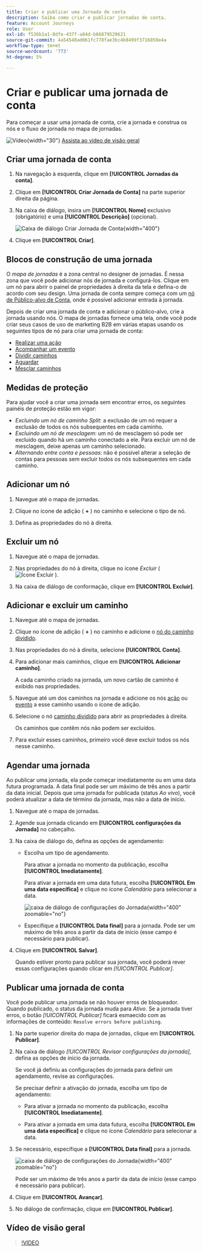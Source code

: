 ```yaml
---
title: Criar e publicar uma Jornada de conta
description: Saiba como criar e publicar jornadas de conta.
feature: Account Journeys
role: User
exl-id: f536b1a1-8dfe-437f-a84d-b66879529621
source-git-commit: 4a54548ad061fc778fae3bc4b8499f3716850e4a
workflow-type: tm+mt
source-wordcount: '773'
ht-degree: 5%

---
```


# Criar e publicar uma jornada de conta

Para começar a usar uma jornada de conta, crie a jornada e construa os nós e o fluxo de jornada no mapa de jornadas.

![Vídeo](../../assets/do-not-localize/icon-video.svg){width="30"} [Assista ao vídeo de visão geral](#overview-video)

## Criar uma jornada de conta

1. Na navegação à esquerda, clique em **[!UICONTROL Jornadas da conta]**.

1. Clique em **[!UICONTROL Criar Jornada de Conta]** na parte superior direita da página.

1. Na caixa de diálogo, insira um **[!UICONTROL Nome]** exclusivo (obrigatório) e uma **[!UICONTROL Descrição]** (opcional).

   ![Caixa de diálogo Criar Jornada de Conta](./assets/account-journey-create-dialog.png){width="400"}

1. Clique em **[!UICONTROL Criar]**.

## Blocos de construção de uma jornada

O _mapa de jornadas_ é a zona central no designer de jornadas. É nessa zona que você pode adicionar nós de jornada e configurá-los. Clique em um nó para abrir o painel de propriedades à direita da tela e defina-o de acordo com seu design. Uma jornada de conta sempre começa com um [nó de Público-alvo de Conta](./account-audience-nodes.md), onde é possível adicionar entrada à jornada.

Depois de criar uma jornada de conta e adicionar o público-alvo, crie a jornada usando nós. O mapa de jornadas fornece uma tela, onde você pode criar seus casos de uso de marketing B2B em várias etapas usando os seguintes tipos de nó para criar uma jornada de conta:

* [Realizar uma ação](./action-nodes.md)
* [Acompanhar um evento](./listen-for-event-nodes.md)
* [Dividir caminhos](./split-merge-paths-nodes.md)
* [Aguardar](./wait-nodes.md)
* [Mesclar caminhos](./split-merge-paths-nodes.md)

## Medidas de proteção

Para ajudar você a criar uma jornada sem encontrar erros, os seguintes painéis de proteção estão em vigor:

* _Excluindo um nó de caminho Split_: a exclusão de um nó requer a exclusão de todos os nós subsequentes em cada caminho.
* _Excluindo um nó de mesclagem_: um nó de mesclagem só pode ser excluído quando há um caminho conectado a ele. Para excluir um nó de mesclagem, deixe apenas um caminho selecionado.
* _Alternando entre conta e pessoas_: não é possível alterar a seleção de contas para pessoas sem excluir todos os nós subsequentes em cada caminho.

## Adicionar um nó

1. Navegue até o mapa de jornadas.

1. Clique no ícone de adição ( **+** ) no caminho e selecione o tipo de nó.

1. Defina as propriedades do nó à direita.

## Excluir um nó

1. Navegue até o mapa de jornadas.

1. Nas propriedades do nó à direita, clique no ícone _Excluir_ ( ![Ícone Excluir](../assets/do-not-localize/icon-delete.svg) ).

1. Na caixa de diálogo de conformação, clique em **[!UICONTROL Excluir]**.

## Adicionar e excluir um caminho

1. Navegue até o mapa de jornadas.

1. Clique no ícone de adição ( **+** ) no caminho e adicione o [nó do caminho dividido](./split-merge-paths-nodes.md#split-paths).

1. Nas propriedades do nó à direita, selecione **[!UICONTROL Conta]**.

1. Para adicionar mais caminhos, clique em **[!UICONTROL Adicionar caminho]**.

   A cada caminho criado na jornada, um novo cartão de caminho é exibido nas propriedades.

1. Navegue até um dos caminhos na jornada e adicione os nós [ação](./action-nodes.md) ou [evento](./listen-for-event-nodes.md) a esse caminho usando o ícone de adição.

1. Selecione o nó [caminho dividido](./split-merge-paths-nodes.md) para abrir as propriedades à direita.

   Os caminhos que contêm nós não podem ser excluídos.

1. Para excluir esses caminhos, primeiro você deve excluir todos os nós nesse caminho.

## Agendar uma jornada

Ao publicar uma jornada, ela pode começar imediatamente ou em uma data futura programada. A data final pode ser um máximo de três anos a partir da data inicial. Depois que uma jornada for publicada (status _Ao vivo_), você poderá atualizar a data de término da jornada, mas não a data de início.

1. Navegue até o mapa de jornadas.

1. Agende sua jornada clicando em **[!UICONTROL configurações da Jornada]** no cabeçalho.

1. Na caixa de diálogo do, defina as opções de agendamento:

   * Escolha um tipo de agendamento.

     Para ativar a jornada no momento da publicação, escolha **[!UICONTROL Imediatamente]**.

     Para ativar a jornada em uma data futura, escolha **[!UICONTROL Em uma data específica]** e clique no ícone _Calendário_ para selecionar a data.

     ![caixa de diálogo de configurações do Jornada](./assets/account-journey-settings-dialog.png){width="400" zoomable="no"}

   * Especifique a **[!UICONTROL Data final]** para a jornada. Pode ser um máximo de três anos a partir da data de início (esse campo é necessário para publicar).

1. Clique em **[!UICONTROL Salvar]**.

   Quando estiver pronto para publicar sua jornada, você poderá rever essas configurações quando clicar em _[!UICONTROL Publicar]_.

## Publicar uma jornada de conta

Você pode publicar uma jornada se não houver erros de bloqueador. Quando publicado, o status da jornada muda para _Ativo_. Se a jornada tiver erros, o botão _[!UICONTROL Publicar]_ ficará esmaecido com as informações de conteúdo: `Resolve errors before publishing`.

1. Na parte superior direita do mapa de jornadas, clique em **[!UICONTROL Publicar]**.

1. Na caixa de diálogo _[!UICONTROL Revisar configurações da jornada]_, defina as opções de início da jornada.

   Se você já definiu as configurações do jornada para definir um agendamento, revise as configurações.

   Se precisar definir a ativação do jornada, escolha um tipo de agendamento:

   * Para ativar a jornada no momento da publicação, escolha **[!UICONTROL Imediatamente]**.

   * Para ativar a jornada em uma data futura, escolha **[!UICONTROL Em uma data específica]** e clique no ícone _Calendário_ para selecionar a data.

1. Se necessário, especifique a **[!UICONTROL Data final]** para a jornada.

   ![caixa de diálogo de configurações do Jornada](./assets/journey-publish-dialog.png){width="400" zoomable="no"}

   Pode ser um máximo de três anos a partir da data de início (esse campo é necessário para publicar).

1. Clique em **[!UICONTROL Avançar]**.

1. No diálogo de confirmação, clique em **[!UICONTROL Publicar]**.

## Vídeo de visão geral

>[!VIDEO](https://video.tv.adobe.com/v/3443204/?learn=on)
